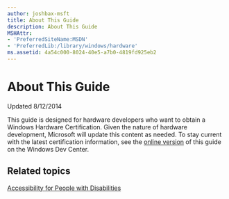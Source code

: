 ```yaml
---
author: joshbax-msft
title: About This Guide
description: About This Guide
MSHAttr:
- 'PreferredSiteName:MSDN'
- 'PreferredLib:/library/windows/hardware'
ms.assetid: 4a54c000-8024-40e5-a7b0-4819fd925eb2
---
```


# About This Guide


Updated 8/12/2014

This guide is designed for hardware developers who want to obtain a Windows Hardware Certification. Given the nature of hardware development, Microsoft will update this content as needed. To stay current with the latest certification information, see the [online version](http://go.microsoft.com/fwlink/p/?LinkId=255241) of this guide on the Windows Dev Center.

## Related topics


[Accessibility for People with Disabilities](accessibility-for-people-with-disabilities.md)

 

 







